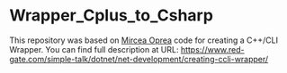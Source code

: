 # Wrapper_Cplus_to_Csharp

This repository was based on [Mircea Oprea](https://www.red-gate.com/simple-talk/author/mirceaoprea/) code for creating a C++/CLI Wrapper. You can find full description at URL:   https://www.red-gate.com/simple-talk/dotnet/net-development/creating-ccli-wrapper/
